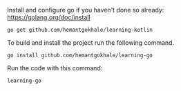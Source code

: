 Install and configure go if you haven't done so already: https://golang.org/doc/install

```
go get github.com/hemantgokhale/learning-kotlin 
```

To build and install the project run the following command. 
```
go install github.com/hemantgokhale/learning-go
```

Run the code with this command:
```
learning-go
```

